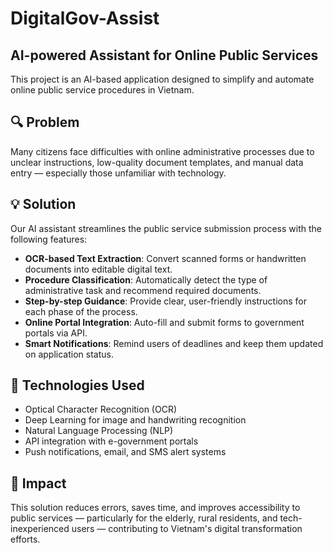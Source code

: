 # DigitalGov-Assist

## AI-powered Assistant for Online Public Services

This project is an AI-based application designed to simplify and automate online public service procedures in Vietnam.

## 🔍 Problem

Many citizens face difficulties with online administrative processes due to unclear instructions, low-quality document templates, and manual data entry — especially those unfamiliar with technology.

## 💡 Solution

Our AI assistant streamlines the public service submission process with the following features:

- **OCR-based Text Extraction**: Convert scanned forms or handwritten documents into editable digital text.
- **Procedure Classification**: Automatically detect the type of administrative task and recommend required documents.
- **Step-by-step Guidance**: Provide clear, user-friendly instructions for each phase of the process.
- **Online Portal Integration**: Auto-fill and submit forms to government portals via API.
- **Smart Notifications**: Remind users of deadlines and keep them updated on application status.

## 🧠 Technologies Used

- Optical Character Recognition (OCR)
- Deep Learning for image and handwriting recognition
- Natural Language Processing (NLP)
- API integration with e-government portals
- Push notifications, email, and SMS alert systems


## 📌 Impact

This solution reduces errors, saves time, and improves accessibility to public services — particularly for the elderly, rural residents, and tech-inexperienced users — contributing to Vietnam's digital transformation efforts.

